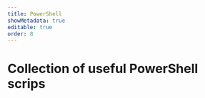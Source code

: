 ```yaml
---
title: PowerShell
showMetadata: true
editable: true
order: 8
---
```


# Collection of useful PowerShell scrips
